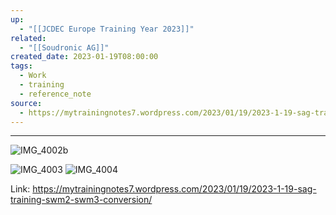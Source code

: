```yaml
---
up:
  - "[[JCDEC Europe Training Year 2023]]"
related:
  - "[[Soudronic AG]]"
created_date: 2023-01-19T08:00:00
tags:
  - Work
  - training
  - reference_note
source:
  - https://mytrainingnotes7.wordpress.com/2023/01/19/2023-1-19-sag-training-swm2-swm3-conversion/
---
```

---
![IMG_4002b](https://i.imgur.com/pMnV3Fr.jpg)

![IMG_4003](https://i.imgur.com/rrXfmkI.jpg)
![IMG_4004](https://i.imgur.com/i3iMTTX.jpg)

Link: https://mytrainingnotes7.wordpress.com/2023/01/19/2023-1-19-sag-training-swm2-swm3-conversion/

